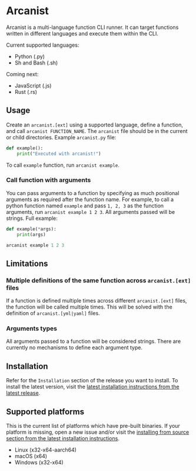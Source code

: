 # Arcanist
Arcanist is a multi-language function CLI runner. It can target functions written in different languages and execute them within the CLI.

Current supported languages:
- Python (.py)
- Sh and Bash (.sh)

Coming next:
- JavaScript (.js)
- Rust (.rs)

## Usage
Create an `arcanist.[ext]` using a supported language, define a function, and call `arcanist FUNCTION_NAME`. The `arcanist` file should be in the current or child directories. Example `arcanist.py` file:

```python
def example():
    print("Executed with arcanist!")
```
To call `example` function, run `arcanist example`.

### Call function with arguments
You can pass arguments to a function by specifying as much positional arguments as required after the function name. For example, to call a python function named `example` and pass `1, 2, 3` as the function arguments, run `arcanist example 1 2 3`. All arguments passed will be strings. Full example:

```python
def example(*args):
    print(args)

arcanist example 1 2 3
```

## Limitations
### Multiple definitions of the same function across `arcanist.[ext]` files
If a function is defined multiple times across different `arcanist.[ext]` files, the function will be called multiple times. This will be solved with the definition of `arcanist.[yml|yaml]` files.

### Arguments types
All arguments passed to a function will be considered strings. There are currently no mechanisms to define each argument type.

## Installation
Refer for the `Installation` section of the release you want to install. To install the latest version, visit the [latest installation instructions from the latest release](https://github.com/dloez/arcanist/releases/latest).

## Supported platforms
This is the current list of platforms which have pre-built binaries. If your platform is missing, open a new issue and/or visit the [installing from source section from the latest installation instructions](https://github.com/dloez/arcanist/releases/latest).

- Linux (x32-x64-aarch64)
- macOS (x64)
- Windows (x32-x64)
